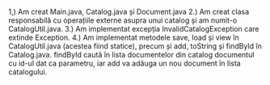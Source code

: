 1,) Am creat Main.java, Catalog.java și Document.java
2.) Am creat clasa responsabilă cu operațiile externe asupra unui catalog și am numit-o CatalogUtil.java.
3.) Am implementat excepția InvalidCatalogException care extinde Exception.
4.) Am implementat metodele save, load și view în CatalogUtil.java (acestea fiind statice), precum și add, toString și findById în Catalog.java. findById caută în lista documentelor din catalog documentul cu id-ul dat ca parametru, iar add va adăuga un nou document în lista catalogului.